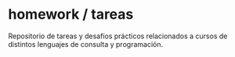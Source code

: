 # homework / tareas

Repositorio de tareas y desafíos prácticos relacionados a cursos de distintos lenguajes de consulta y programación.